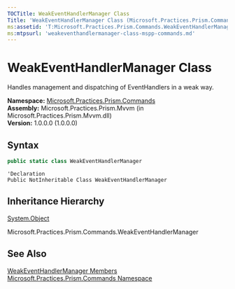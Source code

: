```yaml
---
TOCTitle: WeakEventHandlerManager Class
Title: 'WeakEventHandlerManager Class (Microsoft.Practices.Prism.Commands)'
ms:assetid: 'T:Microsoft.Practices.Prism.Commands.WeakEventHandlerManager'
ms:mtpsurl: 'weakeventhandlermanager-class-mspp-commands.md'
---
```


# WeakEventHandlerManager Class

Handles management and dispatching of EventHandlers in a weak way.

**Namespace:** [Microsoft.Practices.Prism.Commands](/patterns-practices/reference/mspp-commands-namespace)  
**Assembly:** Microsoft.Practices.Prism.Mvvm (in Microsoft.Practices.Prism.Mvvm.dll)  
**Version:** 1.0.0.0 (1.0.0.0)

## Syntax

```C#
public static class WeakEventHandlerManager
```

```VB
'Declaration
Public NotInheritable Class WeakEventHandlerManager
```

## Inheritance Hierarchy

[System.Object](http://msdn2.microsoft.com/en-us/library/e5kfa45b)

Microsoft.Practices.Prism.Commands.WeakEventHandlerManager

## See Also

[WeakEventHandlerManager Members](/patterns-practices/reference/weakeventhandlermanager-members-mspp-commands)  
[Microsoft.Practices.Prism.Commands Namespace](/patterns-practices/reference/mspp-commands-namespace)
